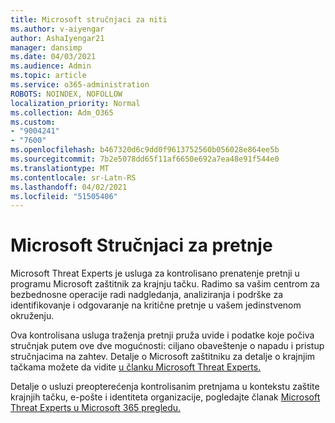 ```yaml
---
title: Microsoft stručnjaci za niti
ms.author: v-aiyengar
author: AshaIyengar21
manager: dansimp
ms.date: 04/03/2021
ms.audience: Admin
ms.topic: article
ms.service: o365-administration
ROBOTS: NOINDEX, NOFOLLOW
localization_priority: Normal
ms.collection: Adm_O365
ms.custom:
- "9004241"
- "7600"
ms.openlocfilehash: b467320d6c9dd0f9613752560b056028e864ee5b
ms.sourcegitcommit: 7b2e5078dd65f11af6650e692a7ea48e91f544e0
ms.translationtype: MT
ms.contentlocale: sr-Latn-RS
ms.lasthandoff: 04/02/2021
ms.locfileid: "51505406"
---
```

# <a name="microsoft-threat-experts"></a>Microsoft Stručnjaci za pretnje

Microsoft Threat Experts je usluga za kontrolisano prenatenje pretnji u programu Microsoft zaštitnik za krajnju tačku.  Radimo sa vašim centrom za bezbednosne operacije radi nadgledanja, analiziranja i podrške za identifikovanje i odgovaranje na kritične pretnje u vašem jedinstvenom okruženju.

Ova kontrolisana usluga traženja pretnji pruža uvide i podatke koje počiva stručnjak putem ove dve mogućnosti: ciljano obaveštenje o napadu i pristup stručnjacima na zahtev. Detalje o Microsoft zaštitniku za detalje o krajnjim tačkama možete da vidite [u članku Microsoft Threat Experts.]( https://docs.microsoft.com/microsoft-365/security/defender-endpoint/microsoft-threat-experts)

Detalje o usluzi preopterećenja kontrolisanim pretnjama u kontekstu zaštite krajnjih tačku, e-pošte i identiteta organizacije, pogledajte članak [Microsoft Threat Experts u Microsoft 365 pregledu.](https://docs.microsoft.com/microsoft-365/security/mtp/microsoft-threat-experts?view=o365-worldwide)